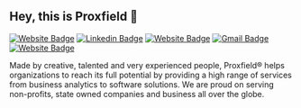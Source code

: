 ## Hey, this is Proxfield 👋

[![Website Badge](https://img.shields.io/badge/-proxfield-000000?style=flat&logo=Github&logoColor=white&link=https://github.com/proxfield)](https://github.com/proxfield)
[![Linkedin Badge](https://img.shields.io/badge/-proxfield-blue?style=flat&logo=Linkedin&logoColor=white&link=https://www.linkedin.com/company/proxfield/)](https://www.linkedin.com/company/proxfield/)
[![Website Badge](https://img.shields.io/badge/-proxfield.com-7AB900?style=flat&logo=Google-Chrome&logoColor=white&link=https://proxfield.com)](https://proxfield.com)
[![Gmail Badge](https://img.shields.io/badge/-marco@proxfield.com-c14438?style=flat&logo=Gmail&logoColor=white&link=mailto:marco@proxfield.com)](mailto:hello@proxfield.com)
[![Website Badge](https://img.shields.io/badge/-proxfield-004880?style=flat&logo=Nuget&logoColor=white&link=https://www.nuget.org/profiles/Proxfield)](https://www.nuget.org/profiles/Proxfield)


Made by creative, talented and very experienced people, Proxfield® helps organizations to reach its full potential by providing a high range of services from business analytics to software solutions. We are proud on serving non-profits, state owned companies and business all over the globe.

